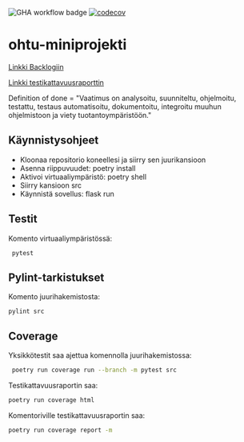 ![GHA workflow badge](https://github.com/asvorg/ohtu-miniprojekti/workflows/CI/badge.svg)
[![codecov](https://codecov.io/gh/asvorg/ohtu-miniprojekti/graph/badge.svg?token=TDI48PGLLQ)](https://codecov.io/gh/asvorg/ohtu-miniprojekti)

# ohtu-miniprojekti

[Linkki Backlogiin](https://docs.google.com/spreadsheets/d/16oLOVjyAvzNTiq1DqT4437QIkMCs-a8WFKWrO-61xKg/edit?usp=sharing)

[Linkki testikattavuusraporttin](https://github.com/asvorg/ohtu-miniprojekti/blob/main/dokumentaatio/testikattavuusraportti2.png)


Definition of done = "Vaatimus on analysoitu, suunniteltu, ohjelmoitu, testattu, testaus automatisoitu, dokumentoitu, integroitu muuhun ohjelmistoon ja viety tuotantoympäristöön."

## Käynnistysohjeet
- Kloonaa repositorio koneellesi ja siirry sen juurikansioon
- Asenna riippuvuudet: poetry install
- Aktivoi virtuaaliympäristö: poetry shell
- Siirry kansioon src
- Käynnistä sovellus: flask run

## Testit
Komento virtuaaliympäristössä:
```
 pytest
```


## Pylint-tarkistukset
Komento juurihakemistosta:
```
pylint src
```
## Coverage
Yksikkötestit saa ajettua komennolla juurihakemistossa:

```bash
 poetry run coverage run --branch -m pytest src
```
Testikattavuusraportin saa:

```bash
poetry run coverage html
```
Komentoriville testikattavuusraportin saa:

```bash
poetry run coverage report -m
